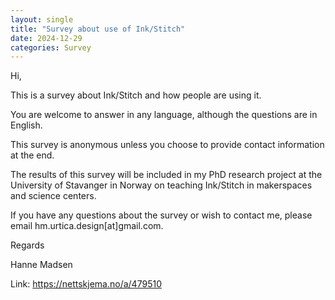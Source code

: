```yaml
---
layout: single
title: "Survey about use of Ink/Stitch"
date: 2024-12-29
categories: Survey
---
```

Hi,

This is a survey about Ink/Stitch and how people are using it.

You are welcome to answer in any language, although the questions are in English.

This survey is anonymous unless you choose to provide contact information at the end.

The results of this survey will be included in my PhD research project at the University of Stavanger in Norway on teaching Ink/Stitch in makerspaces and science centers.

If you have any questions about the survey or wish to contact me, please email hm.urtica.design[at]gmail.com.

Regards

Hanne Madsen

Link: <https://nettskjema.no/a/479510>
